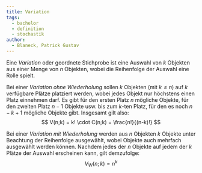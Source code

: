 ```yaml
---
title: Variation
tags: 
  - bachelor
  - definition
  - stochastik
author:
  - Blaneck, Patrick Gustav
---
```


Eine *Variation* oder geordnete Stichprobe ist eine Auswahl von $k$ Objekten aus einer Menge von $n$ Objekten, wobei die Reihenfolge der Auswahl eine Rolle spielt.

Bei einer *Variation ohne Wiederholung* sollen $k$ Objekten (mit $k \leq n$) auf $k$ verfügbare Plätze platziert werden, wobei jedes Objekt nur höchstens einen Platz einnehmen darf.
Es gibt für den ersten Platz $n$ mögliche Objekte, für den zweiten Platz $n - 1$ Objekte usw. bis zum $k$-ten Platz, für den es noch $n - k + 1$ mögliche Objekte gibt.
Insgesamt gilt also:
$$
    V(n;k) = k! \cdot C(n;k) = \frac{n!}{(n-k)!}
$$

Bei einer *Variation mit Wiederholung* werden aus $n$ Objekten $k$ Objekte unter Beachtung der Reihenfolge ausgewählt, wobei Objekte auch mehrfach ausgewählt werden können.
Nachdem jedes der $n$ Objekte auf jedem der $k$ Plätze der Auswahl erscheinen kann, gilt demzufolge:
$$
    V_W(n;k) = n^k
$$
